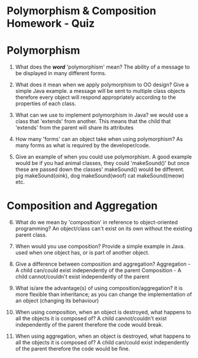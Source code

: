 # Polymorphism & Composition Homework - Quiz

# Polymorphism

1. What does the ___word___ 'polymorphism' mean?
The ability of a message to be displayed in many different forms.

2. What does it mean when we apply polymorphism to OO design? Give a simple Java example.
a message will be sent to multiple class objects therefore every object will respond
appropriately according to the properties of each class.

3. What can we use to implement polymorphism in Java?
we would use a class that 'extends' from another. This means that the child that 'extends'
from the parent will share its attributes

4. How many 'forms' can an object take when using polymorphism?
As many forms as what is required by the developer/code.

5. Give an example of when you could use polymorphism.
A good example would be if you had animal classes, they could 'makeSound()' but
once these are passed down the classes' makeSound() would be different.
pig makeSound(oink), dog makeSound(woof) cat makeSound(meow) etc.


# Composition and Aggregation

6. What do we mean by 'composition' in reference to object-oriented programming?
An object/class can't exist on its own without the existing parent class.

7. When would you use composition? Provide a simple example in Java.
used when one object has, or is part of another object.

8. Give a difference between composition and aggregation?
Aggregation - A child can/could exist independently of the parent
Composition - A child cannot/couldn't exist independently of the parent

9. What is/are the advantage(s) of using composition/aggregation?
it is more flexible than inheritance; as you can change the implementation of an object (changing its behaviour)

10. When using composition, when an object is destroyed, what happens to all the objects it is composed of?
A child cannot/couldn't exist independently of the parent therefore the code would break.

11. When using aggregation, when an object is destroyed, what happens to all the objects it is composed of?
A child can/could exist independently of the parent therefore the code would be fine.
